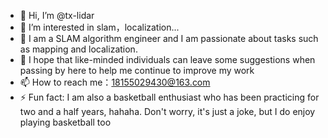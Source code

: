 - 👋 Hi, I’m @tx-lidar
- 👀 I’m interested in slam，localization...
- 🌱 I am a SLAM algorithm engineer and I am passionate about tasks such as mapping and localization.
- 💞️ I hope that like-minded individuals can leave some suggestions when passing by here to help me continue to improve my work
- 📫 How to reach me：18155029430@163.com
- ⚡ Fun fact: I am also a basketball enthusiast who has been practicing for two and a half years, hahaha. Don't worry, it's just a joke, but I do enjoy playing basketball too


